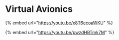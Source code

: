 # Virtual Avionics

{% embed url="https://youtu.be/x8T6ecoaWKU" %}

{% embed url="https://youtu.be/pwzdHBTmk7M" %}



